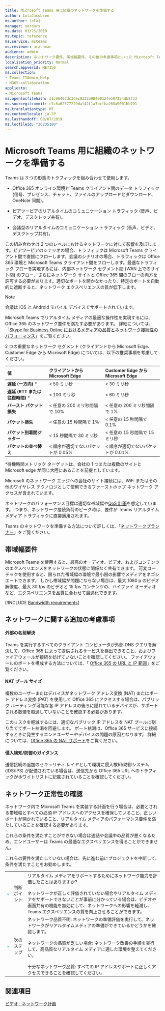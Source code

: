 ```yaml
---
title: Microsoft Teams 用に組織のネットワークを準備する
author: LolaJacobsen
ms.author: lolaj
manager: serdars
ms.date: 03/25/2019
ms.topic: reference
ms.service: msteams
ms.reviewer: arachman
audience: admin
description: ネットワーク要件、帯域幅要件、その他の考慮事項といった Microsoft Teams ネットワークの準備と管理について説明します。
localization_priority: Normal
search.appverid: MET150
ms.collection:
- Teams_ITAdmin_Help
- M365-collaboration
appliesto:
- Microsoft Teams
ms.openlocfilehash: 31c06403dc3dec9322e984e012fe597254db8f33
ms.sourcegitcommit: e1c8a62577229daf42f1a7bcfba268a9001bb791
ms.translationtype: MT
ms.contentlocale: ja-JP
ms.lasthandoff: 08/07/2019
ms.locfileid: "36235180"
---
```

# <a name="prepare-your-organizations-network-for-microsoft-teams"></a>Microsoft Teams 用に組織のネットワークを準備する


Teams は 3 つの形態のトラフィックを組み合わせて使用します。

-   Office 365 オンライン環境と Teams クライアント間のデータ トラフィック (信号、プレゼンス、チャット、ファイルのアップロードとダウンロード、OneNote 同期)。

-   ピアツーピアのリアルタイムのコミュニケーション トラフィック (音声、ビデオ、デスクトップ共有)。

-   会議型のリアルタイムのコミュニケーション トラフィック (音声、ビデオ、デスクトップ共有)。

この組み合わせは 2 つのレベルにおけるネットワークに対して影響を及ぼします。ピアツーピアのシナリオの場合、トラフィックは Microsoft Teams クライアント間で直接にフローします。会議のシナリオの場合、トラフィックは Office 365 環境と Microsoft Teams クライアント間をフローします。最適なトラフィック フローを実現するには、内部ネットワーク セグメント間 (WAN 上でのサイト間) のフロー、さらにネットワーク サイトと Office 365 間のフローの両方を許可する必要があります。適切なポートを開かなかったり、特定のポートを自動的に遮断すると、ネットワーク エクスペリエンスの質が低下します。

> [!NOTE]
> 会議は iOS と Android モバイル デバイスでサポートされています。 

Microsoft Teams でリアルタイム メディアの最適な操作性を実現するには、Office 365 のネットワーク要件を満たす必要があります。 詳細については、「[Skype for Business Online におけるメディアの品質とネットワーク接続性のパフォーマンス](https://docs.microsoft.com/SkypeForBusiness/optimizing-your-network/media-quality-and-network-connectivity-performance)」をご覧ください。

2 つの重要なネットワーク セグメント (クライアントから Microsoft Edge、Customer Edge から Microsoft Edge) については、以下の推奨事項を考慮してください。


|値  |クライアントから Microsoft Edge  |Customer Edge から Microsoft Edge  |
|:--- |:--- |:--- |
|**遅延 (一方向)** \*  |< 50 ミリ秒          |< 30 ミリ秒         |
|**遅延 (RTT または往復時間)** \* |< 100 ミリ秒   |< 60 ミリ秒 |
|**バースト パケット損失**    |< 任意の 200 ミリ秒間隔で 10%         |< 任意の 200 ミリ秒間隔で 1%         |
|**パケット損失**     |< 任意の 15 秒間隔で 1%          |< 任意の 15 秒間隔で 0.1%         |
|**パケット到着間ジッター**    |< 15 秒間隔で 30 ミリ秒         |< 任意の 15 秒間隔で 15 ミリ秒         |
|**パケットの並べ替え**    |< 順序が適切でないパケットが 0.05%         |< 順序が適切でないパケットが 0.01%         |

\*待機時間メトリック ターゲットは、会社の 1 つまたは複数のサイトと  Microsoft edge が同じ大陸にあることを前提としています。

Microsoft のネットワーク エッジへの会社のサイト接続には、WiFi またはその他のワイヤレス テクノロジとして使用できるファーストホップ ネットワーク アクセスが含まれています。

ネットワークのパフォーマンス目標は適切な帯域幅や[QoS 計画](QoS-in-Teams.md)を想定しています。 つまり、ネットワーク接続負荷のピーク時は、要件が Teams リアルタイム メディア トラフィックに直接適用されます。

Teams のネットワークを準備する方法について詳しくは、「[ネットワークプランナー](https://docs.microsoft.com/microsoftteams/network-planner)」をご覧ください。


## <a name="bandwidth-requirements"></a>帯域幅要件
Microsoft Teams を使用すると、最高のオーディオ、ビデオ、およびコンテンツのエクスペリエンスをネットワークの状態に関係なく共有できます。 可変コーデックを使用すると、限られた帯域幅の環境で最小限の影響でメディアをネゴシエートできます。 しかし帯域幅が問題にならない場合は、最大 1080 p のビデオ解像度、最大 30 fps のビデオと 15 fps コンテンツの、ハイファイ オーディオなど、エクスペリエンスを品質に合わせて最適化できます。

[!INCLUDE [Bandwidth requirements](includes/bandwidth-requirements.md)]


<!--
The content you will find below can be used as supplemental background information; however, it is recommended that customers use [Network Planner](https://aka.ms/bwcalc) to track their needs.

> [!IMPORTANT]
>If the required bandwidth is not available, the media stack inside Teams will degrade the quality of the audio/video session to accommodate for that lower amount of available bandwidth, impacting the quality of the call/meeting. The Teams client will attempt to prioritize the quality of audio over the quality of video. It is therefore extremely important to have the expected bandwidth available.


|Activity  |Download Bandwidth  |Upload Bandwidth  |Traffic Flow |
|---------|---------|---------|---------|
|**Peer to peer Audio Call**     |0.1 Mb         |0.1Mb         |Client <> Client         |
|**Peer to peer Video Call (full screen)**     |4 Mb         |4Mb         |Client <> Client          |
|**Peer to peer Desktop Sharing (1920*1080 resolution)**     |4 Mb         |4 Mb         |Client <> Client          |
|**2 Participant Meeting**     |4 Mb         |4 Mb         |Client <> Office 365         |
|**3 participant meeting**     |8 Mb         |6.5 Mb         |Client <> Office 365           |
|**4 participant meeting**     |5.5 Mb         |4 Mb         |Client <> Office 365           |
|**5 participant+ meeting**     |6 Mb         |1.5 Mb         |Client <> Office 365           |
-->

<a name="additional-network-considerations"></a>ネットワークに関する追加の考慮事項
---------------

#### <a name="external-name-resolution"></a>外部の名前解決

Teams を実行するすべてのクライアント コンピュータが外部 DNS クエリを解決して、Office 365 によって提供されるサービスを検出できること、およびファイアウォールが接続を妨げていないことを確認してください。 ファイアウォールのポートを構成する方法については、「 [Office 365 の URL と IP 範囲](office-365-urls-ip-address-ranges.md)」をご覧ください。

#### <a name="nat-pool-size"></a>NAT プール サイズ

複数のユーザーまたはデバイスがネットワーク アドレス変換 (NAT) またはポート アドレス変換 (PAT) を使用して Office 365 にアクセスする場合は、パブリック ルーティング可能な各 IP アドレスの後ろに隠れているデバイスが、サポートされる数値を超過していないことを確認する必要があります。

このリスクを軽減するには、適切なパブリック IP アドレスを NAT プールに割り当ててポート枯渇を回避します。 ポート枯渇は、Office 365 サービスに接続するときに発生するエンドユーザーやデバイスの問題の原因となります。 詳細については、[Office 365 の NAT サポート](https://support.office.com/article/NAT-support-with-Office-365-170e96ea-d65d-4e51-acac-1de56abe39b9)をご覧ください。

#### <a name="intrusion-detection-and-prevention-guidance"></a>**侵入検知/防御のガイダンス**

送信接続の追加のセキュリティ レイヤとして環境に侵入検知/防御システム (IDS/IPS) が配備されている場合は、送信先から Office 365 URL へのトラフィックがホワイトリストに記載されていることを確認してください。

<a name="network-health-determination"></a>ネットワーク正常性の確認
-----------------

ネットワーク内で Microsoft Teams を実装する計画を行う場合は、必要とされる帯域幅とすべての必須 IP アドレスへのアクセスを確保していること、正しいポートが開かれていること、リアルタイム メディアのパフォーマンス要件を満たしていることを確認する必要があります。

これらの条件を満たすことができない場合は通話や会議中の品質が悪くなるため、エンドユーザーは Teams の最適なエクスペリエンスを得ることができません。

これらの要件を満たしていない場合は、先に進む前にプロジェクトを中断して、条件を満たすことをお勧めします。


|  |  |  |
|---------|---------|---------|
|![判断ポイントを表すアイコン](media/Prepare_your_organizations_network_for_Microsoft_Teams_image3.png)    |判断ポイント         |リアルタイム メディアをサポートするためにネットワーク能力を評価したことはありますか?<br></br>ネットワークが正しく評価されていない場合やリアルタイム メディアをサポートできないことが事前に分かっている場合は、ビデオや画面共有の機能を無効にして、ネットワークへの影響を軽減し、Teams エクスペリエンスの質を向上させることができます。         |
|![次の手順を示すアイコン](media/Prepare_your_organizations_network_for_Microsoft_Teams_image4.png)     |次のステップ         |ネットワーク品質不明: ネットワークの準備評価を実行して、ネットワークがリアルタイムメディアの準備ができているかどうかを確認します。<br></br>ネットワークの品質が乏しい場合: ネットワーク改善の手順を実行して、高品質なリアルタイム メディアに適した環境を整えてください。<br></br>十分なネットワーク品質: すべての IP アドレスやポートに正しくアクセスできることを確認してください。           |

## <a name="related-topics"></a>関連項目

[ビデオ : ネットワーク計画](https://aka.ms/teams-networking)

